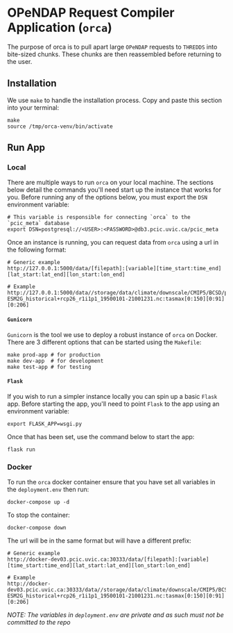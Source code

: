 # OPeNDAP Request Compiler Application (`orca`)

The purpose of orca is to pull apart large `OPeNDAP` requests to `THREDDS` into bite-sized chunks. These chunks are then reassembled before returning to the user.

## Installation
We use `make` to handle the installation process. Copy and paste this section into your terminal:
```
make
source /tmp/orca-venv/bin/activate
```

## Run App
### Local
There are multiple ways to run `orca` on your local machine. The sections below detail the commands you'll need start up the instance that works for you. Before running any of the options below, you must export the `DSN` environment variable:
```
# This variable is responsible for connecting `orca` to the `pcic_meta` database
export DSN=postgresql://<USER>:<PASSWORD>@db3.pcic.uvic.ca/pcic_meta
```

Once an instance is running, you can request data from `orca` using a url in the following format:
```
# Generic example
http://127.0.0.1:5000/data/[filepath]:[variable][time_start:time_end][lat_start:lat_end][lon_start:lon_end]

# Example
http://127.0.0.1:5000/data//storage/data/climate/downscale/CMIP5/BCSD/pr+tasmax+tasmin_day_BCSD+ANUSPLIN300+GFDL-ESM2G_historical+rcp26_r1i1p1_19500101-21001231.nc:tasmax[0:150][0:91][0:206]
```

#### `Gunicorn`
`Gunicorn` is the tool we use to deploy a robust instance of `orca` on Docker. There are 3 different options that can be started using the `Makefile`:
```
make prod-app # for production
make dev-app  # for development
make test-app # for testing
```

#### `Flask`
If you wish to run a simpler instance locally you can spin up a basic `Flask` app. Before starting the app, you'll need to point `Flask` to the app using an environment variable:
```
export FLASK_APP=wsgi.py
```

Once that has been set, use the command below to start the app:
```
flask run
```

### Docker
To run the `orca` docker container ensure that you have set all variables in the `deployment.env` then run:
```
docker-compose up -d
```
To stop the container:
```
docker-compose down
```

The url will be in the same format but will have a different prefix:
```
# Generic example
http://docker-dev03.pcic.uvic.ca:30333/data/[filepath]:[variable][time_start:time_end][lat_start:lat_end][lon_start:lon_end]

# Example
http://docker-dev03.pcic.uvic.ca:30333/data//storage/data/climate/downscale/CMIP5/BCSD/pr+tasmax+tasmin_day_BCSD+ANUSPLIN300+GFDL-ESM2G_historical+rcp26_r1i1p1_19500101-21001231.nc:tasmax[0:150][0:91][0:206]
```

*NOTE: The variables in `deployment.env` are private and as such must not be committed to the repo*

